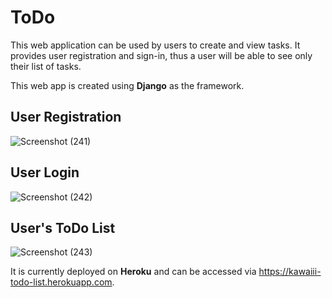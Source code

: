 # **ToDo**

This web application can be used by users to create and view tasks.
It provides user registration and sign-in, thus a user will be able to see only their list of tasks.

This web app is created using **Django** as the framework.

## User Registration
![Screenshot (241)](https://user-images.githubusercontent.com/74449359/207615694-39870f6c-c922-4a2f-bbb0-9fe85e2d35d5.png)

## User Login
![Screenshot (242)](https://user-images.githubusercontent.com/74449359/207615819-02b76765-4f3d-4077-9308-27f1dd687697.png)

## User's ToDo List
![Screenshot (243)](https://user-images.githubusercontent.com/74449359/207615930-d08a6520-7c84-427c-adaa-c2aa7177ad8b.png)

It is currently deployed on **Heroku** and can be accessed via https://kawaiii-todo-list.herokuapp.com.

